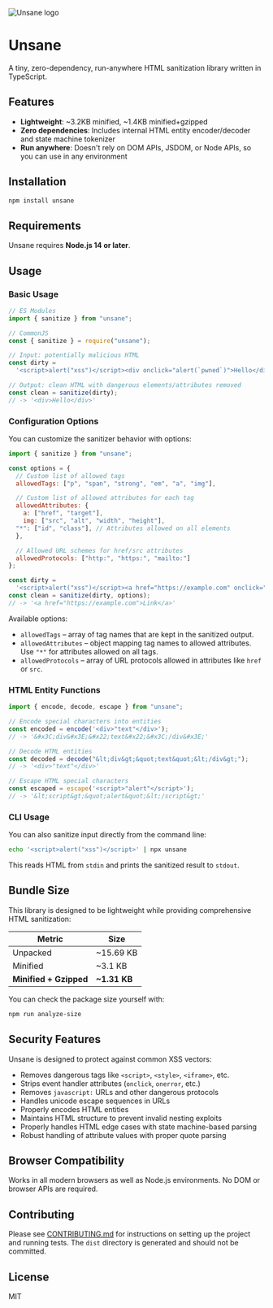 ![Unsane logo](https://github.com/user-attachments/assets/ee83110e-82c1-4514-a8e9-da946096bab9)

# Unsane

A tiny, zero-dependency, run-anywhere HTML sanitization library written in TypeScript.

## Features

- **Lightweight**: ~3.2KB minified, ~1.4KB minified+gzipped
- **Zero dependencies**: Includes internal HTML entity encoder/decoder and state machine tokenizer
- **Run anywhere**: Doesn't rely on DOM APIs, JSDOM, or Node APIs, so you can use in any environment

## Installation

```bash
npm install unsane
```

## Requirements

Unsane requires **Node.js 14 or later**.

## Usage

### Basic Usage

```javascript
// ES Modules
import { sanitize } from "unsane";

// CommonJS
const { sanitize } = require("unsane");

// Input: potentially malicious HTML
const dirty =
  '<script>alert("xss")</script><div onclick="alert(`pwned`)">Hello</div>';

// Output: clean HTML with dangerous elements/attributes removed
const clean = sanitize(dirty);
// -> '<div>Hello</div>'
```

### Configuration Options

You can customize the sanitizer behavior with options:

```javascript
import { sanitize } from "unsane";

const options = {
  // Custom list of allowed tags
  allowedTags: ["p", "span", "strong", "em", "a", "img"],

  // Custom list of allowed attributes for each tag
  allowedAttributes: {
    a: ["href", "target"],
    img: ["src", "alt", "width", "height"],
  "*": ["id", "class"], // Attributes allowed on all elements
  },

  // Allowed URL schemes for href/src attributes
  allowedProtocols: ["http:", "https:", "mailto:"]
};

const dirty =
  '<script>alert("xss")</script><a href="https://example.com" onclick="hack()" style="color:red">Link</a>';
const clean = sanitize(dirty, options);
// -> '<a href="https://example.com">Link</a>'
```

Available options:

- `allowedTags` – array of tag names that are kept in the sanitized output.
- `allowedAttributes` – object mapping tag names to allowed attributes. Use
  `"*"` for attributes allowed on all tags.
- `allowedProtocols` – array of URL protocols allowed in attributes like
  `href` or `src`.

### HTML Entity Functions

```javascript
import { encode, decode, escape } from "unsane";

// Encode special characters into entities
const encoded = encode('<div>"text"</div>');
// -> '&#x3C;div&#x3E;&#x22;text&#x22;&#x3C;/div&#x3E;'

// Decode HTML entities
const decoded = decode("&lt;div&gt;&quot;text&quot;&lt;/div&gt;");
// -> '<div>"text"</div>'

// Escape HTML special characters
const escaped = escape('<script>"alert"</script>');
// -> '&lt;script&gt;&quot;alert&quot;&lt;/script&gt;'
```

### CLI Usage

You can also sanitize input directly from the command line:

```bash
echo '<script>alert("xss")</script>' | npx unsane
```

This reads HTML from `stdin` and prints the sanitized result to `stdout`.

## Bundle Size

This library is designed to be lightweight while providing comprehensive HTML sanitization:

| Metric                 | Size         |
| ---------------------- | ------------ |
| Unpacked               | ~15.69 KB    |
| Minified               | ~3.1 KB      |
| **Minified + Gzipped** | **~1.31 KB** |

You can check the package size yourself with:

```bash
npm run analyze-size
```

## Security Features

Unsane is designed to protect against common XSS vectors:

- Removes dangerous tags like `<script>`, `<style>`, `<iframe>`, etc.
- Strips event handler attributes (`onclick`, `onerror`, etc.)
- Removes `javascript:` URLs and other dangerous protocols
- Handles unicode escape sequences in URLs
- Properly encodes HTML entities
- Maintains HTML structure to prevent invalid nesting exploits
- Properly handles HTML edge cases with state machine-based parsing
- Robust handling of attribute values with proper quote parsing

## Browser Compatibility

Works in all modern browsers as well as Node.js environments. No DOM or browser APIs are required.

## Contributing

Please see [CONTRIBUTING.md](CONTRIBUTING.md) for instructions on setting up the project and running tests. The `dist` directory is generated and should not be committed.


## License

MIT

